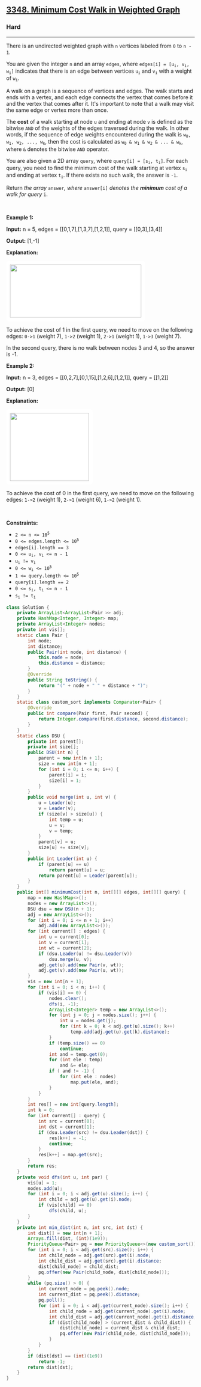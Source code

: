 <h2><a href="https://leetcode.com/problems/minimum-cost-walk-in-weighted-graph">3348. Minimum Cost Walk in Weighted Graph</a></h2><h3>Hard</h3><hr><p>There is an undirected weighted graph with <code>n</code> vertices labeled from <code>0</code> to <code>n - 1</code>.</p>

<p>You are given the integer <code>n</code> and an array <code>edges</code>, where <code>edges[i] = [u<sub>i</sub>, v<sub>i</sub>, w<sub>i</sub>]</code> indicates that there is an edge between vertices <code>u<sub>i</sub></code> and <code>v<sub>i</sub></code> with a weight of <code>w<sub>i</sub></code>.</p>

<p>A walk on a graph is a sequence of vertices and edges. The walk starts and ends with a vertex, and each edge connects the vertex that comes before it and the vertex that comes after it. It&#39;s important to note that a walk may visit the same edge or vertex more than once.</p>

<p>The <strong>cost</strong> of a walk starting at node <code>u</code> and ending at node <code>v</code> is defined as the bitwise <code>AND</code> of the weights of the edges traversed during the walk. In other words, if the sequence of edge weights encountered during the walk is <code>w<sub>0</sub>, w<sub>1</sub>, w<sub>2</sub>, ..., w<sub>k</sub></code>, then the cost is calculated as <code>w<sub>0</sub> &amp; w<sub>1</sub> &amp; w<sub>2</sub> &amp; ... &amp; w<sub>k</sub></code>, where <code>&amp;</code> denotes the bitwise <code>AND</code> operator.</p>

<p>You are also given a 2D array <code>query</code>, where <code>query[i] = [s<sub>i</sub>, t<sub>i</sub>]</code>. For each query, you need to find the minimum cost of the walk starting at vertex <code>s<sub>i</sub></code> and ending at vertex <code>t<sub>i</sub></code>. If there exists no such walk, the answer is <code>-1</code>.</p>

<p>Return <em>the array </em><code>answer</code><em>, where </em><code>answer[i]</code><em> denotes the <strong>minimum</strong> cost of a walk for query </em><code>i</code>.</p>

<p>&nbsp;</p>
<p><strong class="example">Example 1:</strong></p>

<div class="example-block">
<p><strong>Input:</strong> <span class="example-io">n = 5, edges = [[0,1,7],[1,3,7],[1,2,1]], query = [[0,3],[3,4]]</span></p>

<p><strong>Output:</strong> <span class="example-io">[1,-1]</span></p>

<p><strong>Explanation:</strong></p>
<img alt="" src="https://assets.leetcode.com/uploads/2024/01/31/q4_example1-1.png" style="padding: 10px; background: rgb(255, 255, 255); border-radius: 0.5rem; width: 351px; height: 141px;" />
<p>To achieve the cost of 1 in the first query, we need to move on the following edges: <code>0-&gt;1</code> (weight 7), <code>1-&gt;2</code> (weight 1), <code>2-&gt;1</code> (weight 1), <code>1-&gt;3</code> (weight 7).</p>

<p>In the second query, there is no walk between nodes 3 and 4, so the answer is -1.</p>

<p><strong class="example">Example 2:</strong></p>
</div>

<div class="example-block">
<p><strong>Input:</strong> <span class="example-io">n = 3, edges = [[0,2,7],[0,1,15],[1,2,6],[1,2,1]], query = [[1,2]]</span></p>

<p><strong>Output:</strong> <span class="example-io">[0]</span></p>

<p><strong>Explanation:</strong></p>
<img alt="" src="https://assets.leetcode.com/uploads/2024/01/31/q4_example2e.png" style="padding: 10px; background: rgb(255, 255, 255); border-radius: 0.5rem; width: 211px; height: 181px;" />
<p>To achieve the cost of 0 in the first query, we need to move on the following edges: <code>1-&gt;2</code> (weight 1), <code>2-&gt;1</code> (weight 6), <code>1-&gt;2</code> (weight 1).</p>
</div>

<p>&nbsp;</p>
<p><strong>Constraints:</strong></p>

<ul>
	<li><code>2 &lt;= n &lt;= 10<sup>5</sup></code></li>
	<li><code>0 &lt;= edges.length &lt;= 10<sup>5</sup></code></li>
	<li><code>edges[i].length == 3</code></li>
	<li><code>0 &lt;= u<sub>i</sub>, v<sub>i</sub> &lt;= n - 1</code></li>
	<li><code>u<sub>i</sub> != v<sub>i</sub></code></li>
	<li><code>0 &lt;= w<sub>i</sub> &lt;= 10<sup>5</sup></code></li>
	<li><code>1 &lt;= query.length &lt;= 10<sup>5</sup></code></li>
	<li><code>query[i].length == 2</code></li>
	<li><code>0 &lt;= s<sub>i</sub>, t<sub>i</sub> &lt;= n - 1</code></li>
	<li><code>s<sub>i</sub> !=&nbsp;t<sub>i</sub></code></li>
</ul>

```java
class Solution {
    private ArrayList<ArrayList<Pair >> adj;
    private HashMap<Integer, Integer> map;
    private ArrayList<Integer> nodes;
    private int vis[];
    static class Pair {
        int node;
        int distance;
        public Pair(int node, int distance) {
            this.node = node;
            this.distance = distance;
        }
        @Override
        public String toString() {
            return "(" + node + " " + distance + ")";
        }
    }
    static class custom_sort implements Comparator<Pair> {
        @Override
        public int compare(Pair first, Pair second) {
            return Integer.compare(first.distance, second.distance);
        }
    }
    static class DSU {
        private int parent[];
        private int size[];
        public DSU(int n) {
            parent = new int[n + 1];
            size = new int[n + 1];
            for (int i = 0; i <= n; i++) {
                parent[i] = i;
                size[i] = 1;
            }
        }
        public void merge(int u, int v) {
            u = Leader(u);
            v = Leader(v);
            if (size[v] > size[u]) {
                int temp = u;
                u = v;
                v = temp;
            }
            parent[v] = u;
            size[u] += size[v];
        }
        public int Leader(int u) {
            if (parent[u] == u)
                return parent[u] = u;
            return parent[u] = Leader(parent[u]);
        }
    }
    public int[] minimumCost(int n, int[][] edges, int[][] query) {
        map = new HashMap<>();
        nodes = new ArrayList<>();
        DSU dsu = new DSU(n + 1);
        adj = new ArrayList<>();
        for (int i = 0; i <= n + 1; i++)
            adj.add(new ArrayList<>());
        for (int current[] : edges) {
            int u = current[0];
            int v = current[1];
            int wt = current[2];
            if (dsu.Leader(u) != dsu.Leader(v))
                dsu.merge(u, v);
            adj.get(u).add(new Pair(v, wt));
            adj.get(v).add(new Pair(u, wt));
        }
        vis = new int[n + 1];
        for (int i = 0; i < n; i++) {
            if (vis[i] == 0) {
                nodes.clear();
                dfs(i, -1);
                ArrayList<Integer> temp = new ArrayList<>();
                for (int j = 0; j < nodes.size(); j++) {
                    int u = nodes.get(j);
                    for (int k = 0; k < adj.get(u).size(); k++)
                        temp.add(adj.get(u).get(k).distance);
                }
                if (temp.size() == 0)
                    continue;
                int and = temp.get(0);
                for (int ele : temp)
                    and &= ele;
                if ( and != -1) {
                    for (int ele : nodes)
                        map.put(ele, and);
                }
            }
        }
        int res[] = new int[query.length];
        int k = 0;
        for (int current[] : query) {
            int src = current[0];
            int dst = current[1];
            if (dsu.Leader(src) != dsu.Leader(dst)) {
                res[k++] = -1;
                continue;
            }
            res[k++] = map.get(src);
        }
        return res;
    }
    private void dfs(int u, int par) {
        vis[u] = 1;
        nodes.add(u);
        for (int i = 0; i < adj.get(u).size(); i++) {
            int child = adj.get(u).get(i).node;
            if (vis[child] == 0)
                dfs(child, u);
        }
    }
    private int min_dist(int n, int src, int dst) {
        int dist[] = new int[n + 1];
        Arrays.fill(dist, (int)(1e9));
        PriorityQueue<Pair> pq = new PriorityQueue<>(new custom_sort());
        for (int i = 0; i < adj.get(src).size(); i++) {
            int child_node = adj.get(src).get(i).node;
            int child_dist = adj.get(src).get(i).distance;
            dist[child_node] = child_dist;
            pq.offer(new Pair(child_node, dist[child_node]));
        }
        while (pq.size() > 0) {
            int current_node = pq.peek().node;
            int current_dist = pq.peek().distance;
            pq.poll();
            for (int i = 0; i < adj.get(current_node).size(); i++) {
                int child_node = adj.get(current_node).get(i).node;
                int child_dist = adj.get(current_node).get(i).distance;
                if (dist[child_node] > (current_dist & child_dist)) {
                    dist[child_node] = current_dist & child_dist;
                    pq.offer(new Pair(child_node, dist[child_node]));
                }
            }
        }
        if (dist[dst] == (int)(1e9))
            return -1;
        return dist[dst];
    }
}
```
